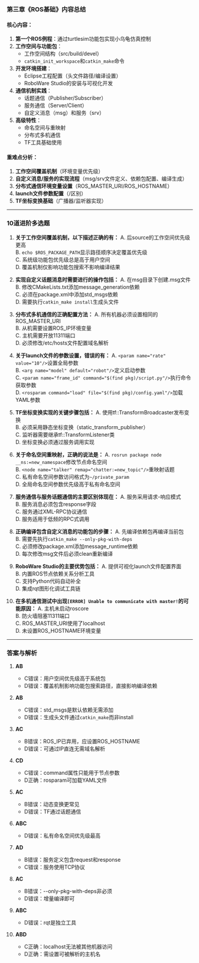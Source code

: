### 第三章《ROS基础》内容总结

#### 核心内容：
1. **第一个ROS例程**：通过turtlesim功能包实现小乌龟仿真控制
2. **工作空间与功能包**：
   - 工作空间结构（src/build/devel）
   - `catkin_init_workspace`和`catkin_make`命令
3. **开发环境搭建**：
   - Eclipse工程配置（头文件路径/编译设置）
   - RoboWare Studio的安装与可视化开发
4. **通信机制实践**：
   - 话题通信（Publisher/Subscriber）
   - 服务通信（Server/Client）
   - 自定义消息（msg）和服务（srv）
5. **高级特性**：
   - 命名空间与重映射
   - 分布式多机通信
   - TF工具基础使用

#### 重难点分析：
1. **工作空间覆盖机制**（环境变量优先级）
2. **自定义消息/服务的实现流程**（msg/srv文件定义、依赖包配置、编译生成）
3. **分布式通信环境变量设置**（ROS_MASTER_URI/ROS_HOSTNAME）
4. **launch文件参数配置**（<param>/<arg>区别）
5. **TF坐标变换基础**（广播器/监听器实现）

---

### 10道进阶多选题

1. **关于工作空间覆盖机制，以下描述正确的有：**
   A. 后source的工作空间优先级更高  
   B. `echo $ROS_PACKAGE_PATH`显示路径顺序决定覆盖优先级  
   C. 系统级功能包优先级总是高于用户空间  
   D. 覆盖机制仅影响功能包搜索不影响编译结果

2. **实现自定义话题消息时需要进行的操作包括：**
   A. 在msg目录下创建.msg文件  
   B. 修改CMakeLists.txt添加message_generation依赖  
   C. 必须在package.xml中添加std_msgs依赖  
   D. 需要执行`catkin_make install`生成头文件

3. **分布式多机通信的正确配置方法：**
   A. 所有机器必须设置相同的ROS_MASTER_URI  
   B. 从机需要设置ROS_IP环境变量  
   C. 主机需要开放11311端口  
   D. 必须修改/etc/hosts文件配置域名解析

4. **关于launch文件的参数设置，错误的有：**
   A. `<param name="rate" value="10"/>`设置全局参数  
   B. `<arg name="model" default="robot"/>`定义启动参数  
   C. `<param name="frame_id" command="$(find pkg)/script.py"/>`执行命令获取参数  
   D. `<rosparam command="load" file="$(find pkg)/config.yaml"/>`加载YAML参数

5. **TF坐标变换实现的关键步骤包括：**
   A. 使用tf::TransformBroadcaster发布变换  
   B. 必须采用静态坐标变换（static_transform_publisher）  
   C. 监听器需要继承tf::TransformListener类  
   D. 坐标变换必须通过服务调用实现

6. **关于命名空间重映射，正确的说法是：**
   A. `rosrun package node __ns:=new_namespace`修改节点命名空间  
   B. `<node name="talker" remap="chatter:=new_topic"/>`重映射话题  
   C. 私有命名空间参数访问格式为`~/private_param`  
   D. 全局命名空间参数优先级高于私有命名空间

7. **服务通信与服务话题通信的主要区别体现在：**
   A. 服务采用请求-响应模式  
   B. 服务消息必须包含response字段  
   C. 服务通过XML-RPC协议通信  
   D. 服务适用于低频的RPC式调用

8. **正确编译包含自定义消息的功能包的步骤：**
   A. 先编译依赖包再编译当前包  
   B. 需要先执行`catkin_make --only-pkg-with-deps`  
   C. 必须修改package.xml添加message_runtime依赖  
   D. 每次修改msg文件后必须clean重新编译

9. **RoboWare Studio的主要优势包括：**
   A. 提供可视化launch文件配置界面  
   B. 内置ROS节点依赖关系分析工具  
   C. 支持Python代码自动补全  
   D. 集成rqt图形化调试工具链

10. **在多机通信测试中出现`[ERROR] Unable to communicate with master!`的可能原因：**
    A. 主机未启动roscore  
    B. 防火墙阻塞11311端口  
    C. ROS_MASTER_URI使用了localhost  
    D. 未设置ROS_HOSTNAME环境变量

---

### 答案与解析

1. **AB**  
   - C错误：用户空间优先级高于系统包  
   - D错误：覆盖机制影响功能包搜索路径，直接影响编译依赖

2. **AB**  
   - C错误：std_msgs是默认依赖无需添加  
   - D错误：生成头文件通过`catkin_make`而非install

3. **AC**  
   - B错误：ROS_IP已弃用，应设置ROS_HOSTNAME  
   - D错误：可通过IP直连无需域名解析

4. **CD**  
   - C错误：command属性只能用于节点参数  
   - D正确：rosparam可加载YAML文件

5. **AC**  
   - B错误：动态变换更常见  
   - D错误：TF通过话题通信

6. **ABC**  
   - D错误：私有命名空间优先级最高

7. **AD**  
   - B错误：服务定义包含request和response  
   - C错误：服务使用TCP协议

8. **AC**  
   - B错误：--only-pkg-with-deps非必须  
   - D错误：增量编译即可

9. **ABC**  
   - D错误：rqt是独立工具

10. **ABD**  
    - C正确：localhost无法被其他机器访问  
    - D正确：需设置可被解析的主机名